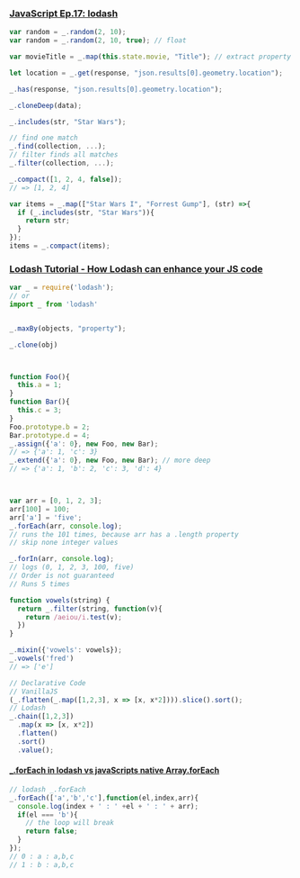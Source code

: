### [JavaScript Ep.17: lodash](https://www.youtube.com/watch?v=Ri6ICVUMVa8)
```javascript
var random = _.random(2, 10);
var random = _.random(2, 10, true); // float

var movieTitle = _.map(this.state.movie, "Title"); // extract property

let location = _.get(response, "json.results[0].geometry.location");

_.has(response, "json.results[0].geometry.location");

_.cloneDeep(data);

_.includes(str, "Star Wars");

// find one match
_.find(collection, ...);
// filter finds all matches
_.filter(collection, ...);

_.compact([1, 2, 4, false]);
// => [1, 2, 4]

var items = _.map(["Star Wars I", "Forrest Gump"], (str) =>{
  if (_.includes(str, "Star Wars")){
    return str;
  }
});
items = _.compact(items);
```

### [Lodash Tutorial - How Lodash can enhance your JS code](https://www.youtube.com/watch?v=cqw2i0HIj74)
```javascript
var _ = require('lodash');
// or
import _ from 'lodash'


_.maxBy(objects, "property");

_.clone(obj)



function Foo(){
  this.a = 1;
}
function Bar(){
  this.c = 3;
}
Foo.prototype.b = 2;
Bar.prototype.d = 4;
_.assign({'a': 0}, new Foo, new Bar);
// => {'a': 1, 'c': 3}
_.extend({'a': 0}, new Foo, new Bar); // more deep
// => {'a': 1, 'b': 2, 'c': 3, 'd': 4}



var arr = [0, 1, 2, 3];
arr[100] = 100;
arr['a'] = 'five';
_.forEach(arr, console.log);
// runs the 101 times, because arr has a .length property
// skip none integer values

_.forIn(arr, console.log);
// logs (0, 1, 2, 3, 100, five)
// Order is not guaranteed
// Runs 5 times

function vowels(string) {
  return _.filter(string, function(v){
    return /aeiou/i.test(v);
  })
}

_.mixin({'vowels': vowels});
_.vowels('fred')
// => ['e']

// Declarative Code
// VanillaJS
(_.flatten(_.map([1,2,3], x => [x, x*2]))).slice().sort();
// Lodash
_.chain([1,2,3])
  .map(x => [x, x*2])
  .flatten()
  .sort()
  .value();

```

#### [_.forEach in lodash vs javaScripts native Array.forEach](https://dustinpfister.github.io/2017/11/20/lodash_foreach/)
```javascript
// lodash _.forEach
_.forEach(['a','b','c'],function(el,index,arr){
  console.log(index + ' : ' +el + ' : ' + arr);
  if(el === 'b'){
    // the loop will break
    return false;
  }
});
// 0 : a : a,b,c
// 1 : b : a,b,c
```
